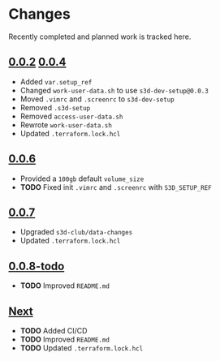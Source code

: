 # Changes
Recently completed and planned work is tracked here.

## [0.0.2](.) [0.0.4](.)
- Added `var.setup_ref`
- Changed `work-user-data.sh` to use `s3d-dev-setup@0.0.3`
- Moved `.vimrc` and `.screenrc` to `s3d-dev-setup`
- Removed `.s3d-setup`
- Removed `access-user-data.sh`
- Rewrote `work-user-data.sh`
- Updated `.terraform.lock.hcl`

## [0.0.6](.)
- Provided a `100gb` default `volume_size`
- **TODO** Fixed init `.vimrc` and `.screenrc` with `S3D_SETUP_REF`

## [0.0.7](.)
- Upgraded `s3d-club/data-changes`
- Updated `.terraform.lock.hcl`

## [0.0.8-todo](.)
- **TODO** Improved `README.md`

## [Next](.)
- **TODO** Added CI/CD
- **TODO** Improved `README.md`
- **TODO** Updated `.terraform.lock.hcl`
